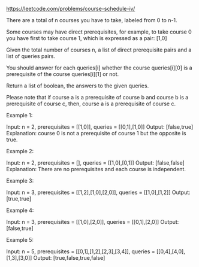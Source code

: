 https://leetcode.com/problems/course-schedule-iv/

There are a total of n courses you have to take, labeled from 0 to n-1.

Some courses may have direct prerequisites, for example, to take course 0 you have first to take course 1, which is expressed as a pair: [1,0]

Given the total number of courses n, a list of direct prerequisite pairs and a list of queries pairs.

You should answer for each queries[i] whether the course queries[i][0] is a prerequisite of the course queries[i][1] or not.

Return a list of boolean, the answers to the given queries.

Please note that if course a is a prerequisite of course b and course b is a prerequisite of course c, then, course a is a prerequisite of course c.

Example 1:

Input: n = 2, prerequisites = [[1,0]], queries = [[0,1],[1,0]]
Output: [false,true]
Explanation: course 0 is not a prerequisite of course 1 but the opposite is true.

Example 2:

Input: n = 2, prerequisites = [], queries = [[1,0],[0,1]]
Output: [false,false]
Explanation: There are no prerequisites and each course is independent.

Example 3:

Input: n = 3, prerequisites = [[1,2],[1,0],[2,0]], queries = [[1,0],[1,2]]
Output: [true,true]

Example 4:

Input: n = 3, prerequisites = [[1,0],[2,0]], queries = [[0,1],[2,0]]
Output: [false,true]

Example 5:

Input: n = 5, prerequisites = [[0,1],[1,2],[2,3],[3,4]], queries = [[0,4],[4,0],[1,3],[3,0]]
Output: [true,false,true,false]
